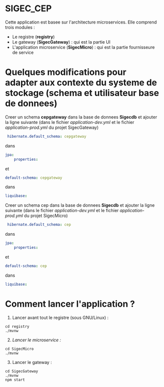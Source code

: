 # SIGEC_CEP

Cette application est basee sur l'architecture microservices. Elle comprend trois modules : 

* Le registre (**registry**)
* Le gateway (**SigecGateway**) : qui est la partie UI 
* L'application microservice (**SigecMicro**) : qui est la partie fournisseure de service



# Quelques modifications pour adapter aux contexte du systeme de stockage (schema et utilisateur base de donnees)

Creer un schema **cepgateway** dans la base de donnees **Sigecdb** et ajouter la ligne suivante (dans le fichier *application-dev.yml* et le fichier *application-prod.yml* du projet SigecGateway)
```yml
 hibernate.default_schema: cepgateway
 ```

 dans 
 ```yml
 jpa:
     properties:
```

et 

```yml
default-schema: cepgateway
```
dans 
```yml
liquibase:
```

Creer un schema cep dans la base de donnees **Sigecdb** et ajouter la ligne suivante (dans le fichier *application-dev.yml* et le fichier *application-prod.yml* du projet SigecMicro)
```yml
 hibernate.default_schema: cep
 ```

 dans 
 ```yml
 jpa:
     properties:
```

et 

```yml
default-schema: cep
```
dans 
```yml
liquibase:
```


# Comment lancer l'application ? 

1. Lancer avant tout le registre (sous GNU/Linux) :
```shell 
cd registry
./mvnw 
```
2.   *Lancer le microservice :* 
```shell
cd SigecMicro
./mvnw
```
3. Lancer le gateway : 
```shell
cd SigecGateway
./mvnw
npm start
```


